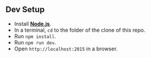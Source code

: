 ## Dev Setup
- Install **[Node.js](https://nodejs.org/)**.
- In a terminal, `cd` to the folder of the clone of this repo.
- Run `npm install`.
- Run `npm run dev`.
- Open `http://localhost:2015` in a browser.
